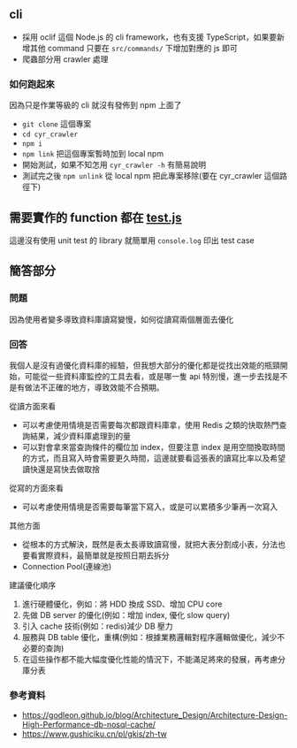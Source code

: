 
## cli 
* 採用 oclif 這個 Node.js 的 cli framework，也有支援 TypeScript，如果要新增其他 command 只要在 `src/commands/` 下增加對應的 js 即可
* 爬蟲部分用 crawler 處理

### 如何跑起來
因為只是作業等級的 cli 就沒有發佈到 npm 上面了
* `git clone` 這個專案
* `cd cyr_crawler`
* `npm i`
* `npm link` 把這個專案暫時加到 local npm 
* 開始測試，如果不知怎用 `cyr_crawler -h` 有簡易說明
* 測試完之後 `npm unlink` 從 local npm 把此專案移除(要在 cyr_crawler 這個路徑下)

## 需要實作的 function 都在 [test.js](test.js)
這邊沒有使用 unit test 的 library 就簡單用 `console.log` 印出 test case

## 簡答部分
### 問題
因為使用者變多導致資料庫讀寫變慢，如何從讀寫兩個層面去優化
### 回答
我個人是沒有過優化資料庫的經驗，但我想大部分的優化都是從找出效能的瓶頸開始，可能從一些資料庫監控的工具去看，或是哪一隻 api 特別慢，進一步去找是不是有做法不正確的地方，導致效能不合預期。

從讀方面來看
* 可以考慮使用情境是否需要每次都跟資料庫拿，使用 Redis 之類的快取熱門查詢結果，減少資料庫處理到的量
* 可以對會拿來當查詢條件的欄位加 index，但要注意 index 是用空間換取時間的方式，而且寫入時會需要更久時間，這邊就要看這張表的讀寫比率以及希望讀快還是寫快去做取捨

從寫的方面來看
* 可以考慮使用情境是否需要每筆當下寫入，或是可以累積多少筆再一次寫入

其他方面
* 從根本的方式解決，既然是表太長導致讀寫慢，就把大表分割成小表，分法也要看實際資料，最簡單就是按照日期去拆分
* Connection Pool(連線池)

建議優化順序 
1. 進行硬體優化，例如：將 HDD 換成 SSD、增加 CPU core
1. 先做 DB server 的優化(例如：增加 index, 優化 slow query)
1. 引入 cache 技術(例如：redis)減少 DB 壓力
1. 服務與 DB table 優化，重構(例如：根據業務邏輯對程序邏輯做優化，減少不必要的查詢)
1. 在這些操作都不能大幅度優化性能的情況下，不能滿足將來的發展，再考慮分庫分表

### 參考資料
* https://godleon.github.io/blog/Architecture_Design/Architecture-Design-High-Performance-db-nosql-cache/
* https://www.gushiciku.cn/pl/gkis/zh-tw
